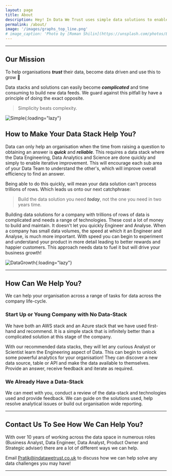 ```yaml
---
layout: page
title: About
description: Hey! In Data We Trust uses simple data solutions to enable organisations to grow. We love working with data because we've seen first hand how it can transform organisations. 
permalink: /about/
image: '/images/graphs_top_line.png'
# image_caption: 'Photo by [Roman Shilin](https://unsplash.com/photos/Eg8_37ws7F0) on [Unsplash](https://unsplash.com/)'
---
```


<!-- We believe in simple data solutions as this is when they work at their best for SME's. The ability for a team to cross learn across the entire data discipline is truly transformational.  -->

***
## Our Mission

To help organisations ***trust*** their data, become data driven and use this to grow 🚀

Data stacks and solutions can easily become ***complicated*** and time consuming to build new data feeds. We guard against this pitfall by have a principle of doing the exact opposite. 

> Simplicity beats complexity.

![Simple]({{site.baseurl}}/images/A_B.jpg){:loading="lazy"}

## How to Make Your Data Stack Help You?

Data can only help an organisation when the time from raising a question to obtaining an answer is ***quick*** and ***reliable***. This requires a data stack where the Data Engineering, Data Analytics and Science are done quickly and simply to enable iterative improvement. This will encourage each sub area of your Data Team to understand the other's, which will improve overall efficiency to find an answer.

Being able to do this quickly, will mean your data solution can't process trillions of rows. Which leads us onto our next catchphrase:

> Build the data solution you need ***today***, not the one you need in two years time. 

Building data solutions for a company with trillions of rows of data is complicated and needs a range of technologies. These cost a lot of money to build and maintain. It doesn't let you quickly Engineer and Analyse. When a company has small data volumes, the speed at which it an Engineer and Analyse, is much more important. With speed you can begin to experiment and understand your product in more detail leading to better rewards and happier customers. This approach needs data to fuel it but will drive your business growth!

![DataGrowth]({{site.baseurl}}/images/Experimentation_and_data_impact.jpg){:loading="lazy"}
<!-- *Photo by [Harley Davidson](https://unsplash.com/photos/VhcxuEGNXo4) on [Unsplash](https://unsplash.com/)* -->

***

## How Can We Help You?

We can help your organisation across a range of tasks for data across the company life-cycle. 

### Start Up or Young Company with No Data-Stack

We have both an AWS stack and an Azure stack that we have used first-hand and recommend. It is a simple stack that is infinitely better than a complicated solution at this stage of the company. 

With our recommended data stacks, they will let any curious Analyst or Scientist learn the Engineering aspect of Data. This can begin to unlock some powerful analytics for your organisation! They can discover a new data source, table or API and make the data available to themselves. Provide an answer, receive feedback and iterate as required.

### We Already Have a Data-Stack

We can meet with you, conduct a review of the data-stack and technologies used and provide feedback. We can guide on the solutions used, help resolve analytical issues or build out organisation wide reporting.

***

## Contact Us To See How We Can Help You?

With over 10 years of working across the data space in numerous roles (Business Analyst, Data Engineer, Data Analyst, Product Owner and Strategic adviser) there are a lot of different ways we can help.

Email <a href = "mailto: Pratik@indatawetrust.co.uk">Pratik@indatawetrust.co.uk </a> to discuss how we can help solve any data challenges you may have!

<!-- > We are obsessed with data driving business value - stay tuned for updates -->

<!-- 

Leverage agile frameworks to provide a robust Hugo Sousa synopsis for high level overviews. Iterative approaches to corporate strategy foster collaborative thinking to further the overall value proposition. Organically grow the holistic world view of disruptive innovation via workplace diversity and empowerment.

Bring to the table win-win survival strategies to ensure proactive domination. At the end of the day, going forward, a new normal that has evolved from generation X is on the runway heading towards a streamlined cloud solution. User generated content in real-time will have multiple touchpoints for offshoring.

> The longer I live, the more I realize that I am never wrong about anything, and that all the pains I have so humbly taken to verify my notions have only wasted my time!

Phosfluorescently engage worldwide methodologies with web-enabled technology. Interactively coordinate proactive e-commerce via process-centric “outside the box” thinking. Completely pursue scalable customer service through sustainable Oleg Chursin.

Collaboratively administrate turnkey channels whereas virtual e-tailers. Objectively seize scalable metrics whereas proactive e-services. Seamlessly empower fully researched growth strategies and interoperable internal or “organic” sources.

<div class="gallery-box">
  <div class="gallery">
    <img src="/images/02.jpg" loading="lazy">
    <img src="/images/07.jpg" loading="lazy">
    <img src="/images/04.jpg" loading="lazy">
    <img src="/images/09.jpg" loading="lazy">
    <img src="/images/06.jpg" loading="lazy">
    <img src="/images/03.jpg" loading="lazy">
    <img src="/images/21.jpg" loading="lazy">
    <img src="/images/03-2.jpg" loading="lazy">
    <img src="/images/16-2.jpg" loading="lazy">
  </div>
  <em>My Best Works / <a href="https://unsplash.com/" target="_blank">Unsplash</a></em>
</div>

Completely synergize resource taxing relationships via premier niche markets. Cultivate one-to-one customer service with robust ideas. Dynamically innovate resource-leveling customer service for state of the art customer service.

Objectively innovate empowered manufactured products whereas parallel platforms. Holisticly predominate extensible testing procedures for reliable supply chains. Dramatically engage top-line web services vis-a-vis cutting-edge deliverables.

### Dynamically innovate

Globally incubate standards compliant channels before scalable benefits. Quickly disseminate superior deliverables whereas web-enabled applications. Quickly drive clicks-and-mortar catalysts for change before vertical architectures.

<p><iframe src="https://www.youtube.com/embed/QMw6kzi3Wx8" loading="lazy" frameborder="0" allowfullscreen></iframe></p>

Credibly reintermediate backend ideas for cross-platform models. Continually reintermediate integrated processes through technically sound intellectual capital. Holistically foster superior methodologies without market-driven best practices.

Distinctively exploit optimal alignments for intuitive bandwidth. Quickly coordinate e-business applications through revolutionary catalysts for change. Seamlessly underwhelm optimal testing procedures whereas bricks-and-clicks processes. -->

***